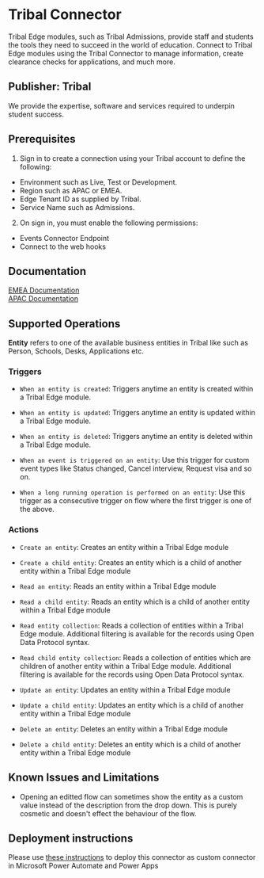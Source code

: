 # Tribal Connector

Tribal Edge modules, such as Tribal Admissions, provide staff and students the tools they need to succeed in the world of education. Connect to Tribal Edge modules using the Tribal Connector to manage information, create clearance checks for applications, and much more.

## Publisher: Tribal

We provide the expertise, software and services required to underpin student success.

## Prerequisites

1. Sign in to create a connection using your Tribal account to define the following:
- Environment such as Live, Test or Development.
- Region such as APAC or EMEA.
- Edge Tenant ID as supplied by Tribal.
- Service Name such as Admissions.

2. On sign in, you must enable the following permissions:
- Events Connector Endpoint
- Connect to the web hooks

## Documentation

[EMEA Documentation](https://help.tribaledge.com/emea/edge/EdgeEducation.htm)  
[APAC Documentation](https://help.tribaledge.com/apac/edge/EdgeEducation.htm)

## Supported Operations

**Entity** refers to one of the available business entities in Tribal like such as Person, Schools, Desks, Applications etc.

### Triggers

- `When an entity is created`: Triggers anytime an entity is created within a Tribal Edge module.

- `When an entity is updated`: Triggers anytime an entity is updated within a Tribal Edge module.

- `When an entity is deleted`: Triggers anytime an entity is deleted within a Tribal Edge module.

- `When an event is triggered on an entity`: Use this trigger for custom event types like Status changed, Cancel interview, Request visa and so on.

- `When a long running operation is performed on an entity`: Use this trigger as a consecutive trigger on flow where the first trigger is one of the above.

### Actions

- `Create an entity`: Creates an entity within a Tribal Edge module

- `Create a child entity`: Creates an entity which is a child of another entity within a Tribal Edge module

- `Read an entity`: Reads an entity within a Tribal Edge module

- `Read a child entity`: Reads an entity which is a child of another entity within a Tribal Edge module

- `Read entity collection`: Reads a collection of entities within a Tribal Edge module. Additional filtering is available for the records using Open Data Protocol syntax.  

- `Read child entity collection`:  Reads a collection of entities which are children of another entity within a Tribal Edge module. Additional filtering is available for the records using Open Data Protocol syntax.

- `Update an entity`: Updates an entity within a Tribal Edge module

- `Update a child entity`: Updates an entity which is a child of another entity within a Tribal Edge module

- `Delete an entity`: Deletes an entity within a Tribal Edge module

- `Delete a child entity`: Deletes an entity which is a child of another entity within a Tribal Edge module

## Known Issues and Limitations

- Opening an editted flow can sometimes show the entity as a custom value instead of the description from the drop down. This is purely cosmetic and doesn't effect the behaviour of the flow.

## Deployment instructions

Please use [these instructions](https://docs.microsoft.com/en-us/connectors/custom-connectors/paconn-cli) to deploy this connector as custom connector in Microsoft Power Automate and Power Apps